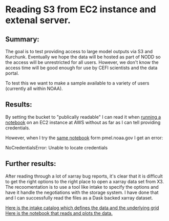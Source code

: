 # Reading S3 from EC2 instance and extenal server.

## Summary:

The goal is to test providing access to large model outputs via S3 and Kurchunk. Eventually we hope the data will be hosted as part of NODD so the access will be unrestricted for all users. However, we don't know the access time will be good enough for use by CEFI scientists and the data portal.

To test this we want to make a sample available to a variety of users (currently all within NOAA).

## Results:

By setting the bucket to "publically readable" I can read it when [running a notebook](https://github.com/NOAA-PMEL/GoA_xpublish/blob/main/read_s3/read_goa_kerchunk-s3.ipynb) on an EC2 instance at AWS without as far as I can tell providing credentials.

However, when I try the [same notebook](https://github.com/NOAA-PMEL/GoA_xpublish/blob/main/read_s3/read_goa_kerchunk-s3_from_pmel.ipynb) form pmel.noaa.gov I get an error:

NoCredentialsError: Unable to locate credentials

## Further results:

After reading through a lot of xarray bug reports, it's clear that it is difficult to get the right options to the right place to open a xarray data set from X3. The recoomentation is to use a tool like intake to specify the options and have it handle the negotiations with the storage system. I have done that and I can successfully read the files as a Dask backed xarray dataset.

[Here is the intake catalog which defines the data and the underlying grid](catalog.yml)
[Here is the notebook that reads and plots the data.](nb.ipynb)
